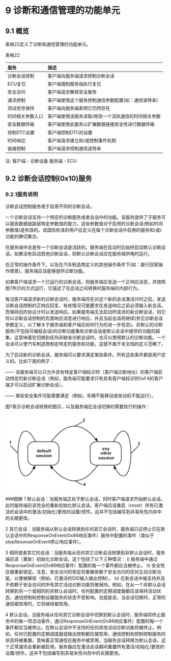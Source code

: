 # 9 诊断和通信管理的功能单元

## 9.1 概览

表格22定义了诊断和通信管理的功能单元。

表格22

|服务|描述|
|:--|:--|
|诊断会话控制 |客户端向服务端请求控制诊断会话 |
|ECU复位     |客户端强制服务端执行复位      |
|安全访问     |客户端请求解锁安全服务      |
|通讯控制|客户端使用这个服务控制通信参数配置(如：通信波特率)|
|测试信号保持|客户端向服务端表明它仍然存在|
|时间相关参数入口| 客户端使用该服务读取/修改一个活跃通信的时间相关参数|
|安全数据传输| 客户端使用此服务以扩展数据链接安全性进行数据传输|
|控制DTC设置| 客户端控制DTC的设置|
|时间响应|客户端请求建立和/或控制事件机制|
|链接控制|客户端请求控制通信波特率 |

注:
    客户端 - 诊断设备
    服务端 - ECU

## 9.2 诊断会话控制(0x10)服务

### 9.2.1服务说明

诊断会话控制服务用于启用不同的诊断会话。

一个诊断会话支持一个特定的诊断服务或者会话中的功能。该服务提供了子服务可以报告数据链路层特定参数值的能力，这些参数值对于启用的诊断会话(例如时间参数值)是有效的。该国际标准的用户应定义在每个诊断会话中启用的服务和(或)功能的确切集合。

在服务端中总是有一个诊断会话是活跃的。服务端在启动时应始终启动默认诊断会话。如果没有启动其他诊断会话，则默认诊断会话应在服务端供电时运行。

在正常的操作条件下，以及在汽车制造商定义的其他操作条件下(如：跛行回家操作情景)，服务端应该能够提供诊断功能。

如果客户端请求一个已运行的诊断会话，则服务端应发送一个正响应消息，并按照图7所示的方式运行，它描述了在会话之间转换时服务端的内部行为。

每当客户端请求新的诊断会话时，服务端将在对这个新的会话激活计时之前，发送诊断会话控制的正响应回复。有些情况可能要求在发送响应之前必须输入新会话，而保持旧的协议计时以发送响应。如果服务端无法启动所请求的新诊断会话，则它将以诊断会话控制的负面响应消息进行响应，并且当前会话将继续(参见诊断会话参数定义，以了解关于服务端和客户端应如何行为的进一步信息)。非默认的诊断服务(不包括可编程会话)的诊断功能集和诊断会话是默认会话中提供的功能的超集，这意味着在切换到任何非缺省诊断会话时，也可以使用默认的诊断功能。一个会话可以使汽车制造商制定特定的服务和功能，这就不属于本文档的定义范畴了。

为了启动新的诊断会话，服务端可以要求满足某些条件。所有这些条件都是用户定义的。比如下面的例子：

——  该服务端可以只允许具有特定客户端标识符（客户端诊断地址）的客户端启动特定的新诊断会话（例如，服务端可能要求只有具有客户端标识符0xF4的客户端才可以启动扩展诊断会话）。

——  某些安全条件可能需要满足（例如，车辆不能移动或发动机不能运行）。


图7表示诊断会话转换的图示，以及服务端在会话切换时需要执行的操作：

![Alt 图7](Figure7.PNG "图7")

###图解
1   默认会话：当服务端正处于默认会话，同时客户端请求开始默认会话，此时服务端应该完全的重新初始化默认会话。客户端应该重启（reset）所有已激活的会话中的激活/初始化/更改的设置/控件。这并不包括编写到非易失性内存中的长期更改。

2   其它会话：当服务端从默认会话转换到任何其它会话时，服务端只应停止已在默认会话中的ResponseOnEvent(0x86响应事件）服务中配置的事件（类似于stopResonseOnEvent停止响应事件）。

3   相同或者其它的会话：当服务端从任何其它诊断会话转换到非默认会话时，服务端应该（重新）初始化诊断会话，这个包括了以下三种情况：
i)    服务端中通过ResponseOnEvent(0x86响应事件）配置的每一个事件都应当被停止。
ii)   安全性应被重新锁定。注意，安全访问的锁定将重置依赖于安全访问的任何主动诊断功能，以便被解锁（例如，已激活的DID输入输出控制）。
iii)  在新会话中被支持并且不依赖于安全访问的所有其它活动诊断功能将被保持。例如，在从一个非默认会话转换到另一个或相同的非默认会话时，任何配置的定期调度器都应该保持活动状态，通信控制和控制设置服务的状态不受影响。也就是说，当会话切换时，正常的通信被禁用时，它将继续被禁用。

4   默认会话，当服务端从任何其它诊断会话中切换到默认会话时，服务端将终止服务中的每一项活动事件，通过ResponseOnEvent(0x86响应事件）配置的每一个事件都应当被停止。在默认会话中不支持的任何其他活动诊断功能将被终止。例如，任何已配置的定期调度器或输出控制都应被禁用，通信控制和控制控制服务的状态将被重置。意味着正常通信在服务中被禁用，当服务会话转换为默认会话，这个正常通讯会重新被启用。服务器应在激活会话期间重置所有激活/初始化/更改的设置/控件。这并不包括编写到非易失性内存中的长期更改。

